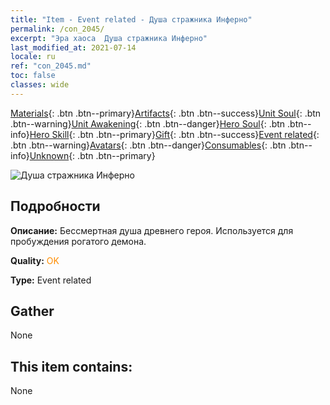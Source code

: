 ```yaml
---
title: "Item - Event related - Душа стражника Инферно"
permalink: /con_2045/
excerpt: "Эра хаоса  Душа стражника Инферно"
last_modified_at: 2021-07-14
locale: ru
ref: "con_2045.md"
toc: false
classes: wide
---
```

 [Materials](/ItemsRU/){: .btn .btn--primary}[Artifacts](/ItemsRU/Artifacts/){: .btn .btn--success}[Unit Soul](/ItemsRU/UnitSoul/){: .btn .btn--warning}[Unit Awakening](/ItemsRU/UnitAwakening/){: .btn .btn--danger}[Hero Soul](/ItemsRU/HeroSoul/){: .btn .btn--info}[Hero Skill](/ItemsRU/HeroSkill/){: .btn .btn--primary}[Gift](/ItemsRU/Gift/){: .btn .btn--success}[Event related](/ItemsRU/Events/){: .btn .btn--warning}[Avatars](/ItemsRU/Avatars/){: .btn .btn--danger}[Consumables](/ItemsRU/Consumables/){: .btn .btn--info}[Unknown](/ItemsRU/Unknown/){: .btn .btn--primary}

 ![Душа стражника Инферно](/images/t/juexing_504.jpg)

## Подробности
 **Описание:** Бессмертная душа древнего героя. Используется для пробуждения рогатого демона.

 **Quality:** <span style="color: #FF8C00">OK</span>

 **Type:** Event related

## Gather

  None

## This item contains:

  None

